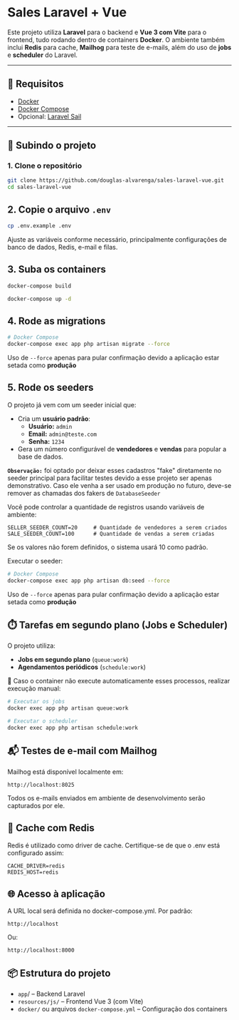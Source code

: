 # Sales Laravel + Vue

Este projeto utiliza **Laravel** para o backend e **Vue 3 com Vite** para o frontend, tudo rodando dentro de containers **Docker**. O ambiente também inclui **Redis** para cache, **Mailhog** para teste de e-mails, além do uso de **jobs** e **scheduler** do Laravel.

---

## 🧱 Requisitos

-   [Docker](https://www.docker.com/)
-   [Docker Compose](https://docs.docker.com/compose/)
-   Opcional: [Laravel Sail](https://laravel.com/docs/sail)

---

## 🚀 Subindo o projeto

### 1. Clone o repositório

```bash
git clone https://github.com/douglas-alvarenga/sales-laravel-vue.git
cd sales-laravel-vue
```

## 2. Copie o arquivo `.env`

```bash
cp .env.example .env
```

Ajuste as variáveis conforme necessário, principalmente configurações de banco de dados, Redis, e-mail e filas.

## 3. Suba os containers

```bash
docker-compose build
```

```bash
docker-compose up -d
```

## 4. Rode as migrations

```bash
# Docker Compose
docker-compose exec app php artisan migrate --force
```

Uso de `--force` apenas para pular confirmação devido a aplicação estar setada como **produção**

## 5. Rode os seeders

O projeto já vem com um seeder inicial que:

-   Cria um **usuário padrão**:
    -   **Usuário:** `admin`
    -   **Email:** `admin@teste.com`
    -   **Senha:** `1234`
-   Gera um número configurável de **vendedores** e **vendas** para popular a base de dados.

**`Observação:`** foi optado por deixar esses cadastros "fake" diretamente no seeder principal para facilitar testes devido a esse projeto ser apenas demonstrativo.
Caso ele venha a ser usado em produção no futuro, deve-se remover as chamadas dos fakers de `DatabaseSeeder`

Você pode controlar a quantidade de registros usando variáveis de ambiente:

```env
SELLER_SEEDER_COUNT=20     # Quantidade de vendedores a serem criados
SALE_SEEDER_COUNT=100      # Quantidade de vendas a serem criadas
```

Se os valores não forem definidos, o sistema usará 10 como padrão.

Executar o seeder:

```bash
# Docker Compose
docker-compose exec app php artisan db:seed --force
```

Uso de `--force` apenas para pular confirmação devido a aplicação estar setada como **produção**

## ⏱️ Tarefas em segundo plano (Jobs e Scheduler)

O projeto utiliza:

-   **Jobs em segundo plano** (`queue:work`)
-   **Agendamentos periódicos** (`schedule:work`)

🔁 Caso o container não execute automaticamente esses processos, realizar execução manual:

```bash
# Executar os jobs
docker exec app php artisan queue:work

# Executar o scheduler
docker exec app php artisan schedule:work
```

## 📬 Testes de e-mail com Mailhog

Mailhog está disponível localmente em:

```
http://localhost:8025
```

Todos os e-mails enviados em ambiente de desenvolvimento serão capturados por ele.

## 🧠 Cache com Redis

Redis é utilizado como driver de cache. Certifique-se de que o .env está configurado assim:

```env
CACHE_DRIVER=redis
REDIS_HOST=redis
```

## 🌐 Acesso à aplicação

A URL local será definida no docker-compose.yml. Por padrão:

```
http://localhost
```

Ou:

```
http://localhost:8000
```

## 📦 Estrutura do projeto

-   `app`/ – Backend Laravel
-   `resources/js/` – Frontend Vue 3 (com Vite)
-   `docker/` ou arquivos `docker-compose.yml` – Configuração dos containers
